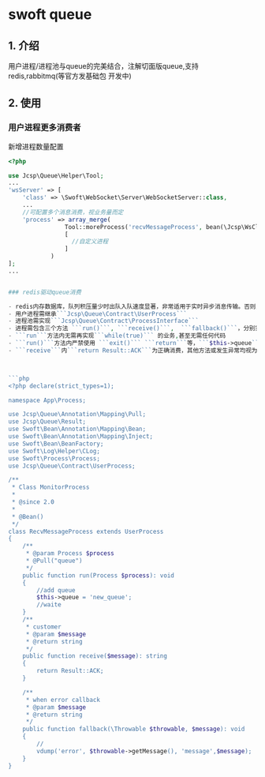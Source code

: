 # swoft queue

1\. 介绍
----------------
用户进程/进程池与queue的完美结合，注解切面版queue,支持 redis,rabbitmq(等官方发基础包 开发中)

2\. 使用
----------------
### 用户进程更多消费者

新增进程数量配置
```php
<?php

use Jcsp\Queue\Helper\Tool;
...
'wsServer' => [
    'class' => \Swoft\WebSocket\Server\WebSocketServer::class,
    ...
    //可配置多个消息消费，视业务量而定
    'process' => array_merge(
                Tool::moreProcess('recvMessageProcess', bean(\Jcsp\WsCluster\Process\RecvMessageProcess::class), 3),
                [
                  //自定义进程
                ]
            )
];
...


### redis驱动queue消费

- redis内存数据库，队列积压量少时出队入队速度显著，非常适用于实时异步消息传输。否则，请使用rabbitmq或其他作为驱动
- 用户进程需继承```Jcsp\Queue\Contract\UserProcess```
- 进程池需实现```Jcsp\Queue\Contract\ProcessInterface```
- 进程需包含三个方法 ```run()```, ```receive()```,  ```fallback()```，分别实现 ```入口```，```消费```，```错误处理```逻辑
- ```run```方法内无需再实现```while(true)``` 的业务,甚至无需任何代码
- ```run()```方法内严禁使用 ```exit()``` ```return```等，```$this->queue```用于自定义队列名以覆盖注解
- ```receive```内```return Result::ACK```为正确消费，其他方法或发生异常均视为消费失败



```php
<?php declare(strict_types=1);

namespace App\Process;

use Jcsp\Queue\Annotation\Mapping\Pull;
use Jcsp\Queue\Result;
use Swoft\Bean\Annotation\Mapping\Bean;
use Swoft\Bean\Annotation\Mapping\Inject;
use Swoft\Bean\BeanFactory;
use Swoft\Log\Helper\CLog;
use Swoft\Process\Process;
use Jcsp\Queue\Contract\UserProcess;

/**
 * Class MonitorProcess
 *
 * @since 2.0
 *
 * @Bean()
 */
class RecvMessageProcess extends UserProcess
{
    /**
     * @param Process $process
     * @Pull("queue")
     */
    public function run(Process $process): void
    {
        //add queue
        $this->queue = 'new_queue';
        //waite
    }
    /**
     * customer
     * @param $message
     * @return string
     */
    public function receive($message): string
    {
        return Result::ACK;
    }

    /**
     * when error callback
     * @param $message
     * @return string
     */
    public function fallback(\Throwable $throwable, $message): void
    {
        //
        vdump('error', $throwable->getMessage(), 'message',$message);
    }
}

```